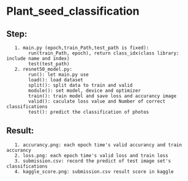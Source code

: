 # Plant_seed_classification

 ## Step: 
       1. main.py (epoch,train_Path,test_path is fixed):
            run(train_Path, epoch), return class_idx(class library: include name and index)
            test(test_path)
       2. resnet50_model.py:
            run(): let main.py use
            load(): load dataset
            split(): split data to train and valid
            module(): set model, device and optimizer
            train(): train model and save loss and accurancy image
            valid(): caculate loss value and Number of correct classifications
            test(): predict the classification of photos
 ## Result:
       1. accurancy.png: each epoch time's valid accurancy and train accurancy
       2. loss.png: each epoch time's valid loss and train loss
       3. submission.csv: record the predict of test image set's classifications
       4. kaggle_score.png: submission.csv result score in kaggle
